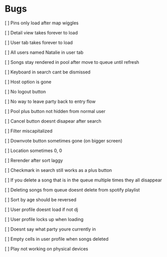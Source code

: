 # Bugs
[ ] Pins only load after map wiggles

[ ] Detail view takes forever to load

[ ] User tab takes forever to load

[ ] All users named Natalie in user tab

[ ] Songs stay rendered in pool after move to queue until refresh

[ ] Keyboard in search cant be dismissed

[ ] Host option is gone

[ ] No logout button

[ ] No way to leave party back to entry flow

[ ] Pool plus button not hidden from normal user

[ ] Cancel button doesnt disapear after search

[ ] Filter miscapitalized

[ ] Downvote button sometimes gone (on bigger screen)

[ ] Location sometimes 0, 0

[ ] Rerender after sort laggy

[ ] Checkmark in search still works as a plus button

[ ] If you delete a song that is in the queue multiple times they all disappear

[ ] Deleting songs from queue doesnt delete from spotify playlist

[ ] Sort by age should be reversed

[ ] User profile doesnt load if not dj

[ ] User profile locks up when loading

[ ] Doesnt say what party youre currently in

[ ] Empty cells in user profile when songs deleted

[ ] Play not working on physical devices

